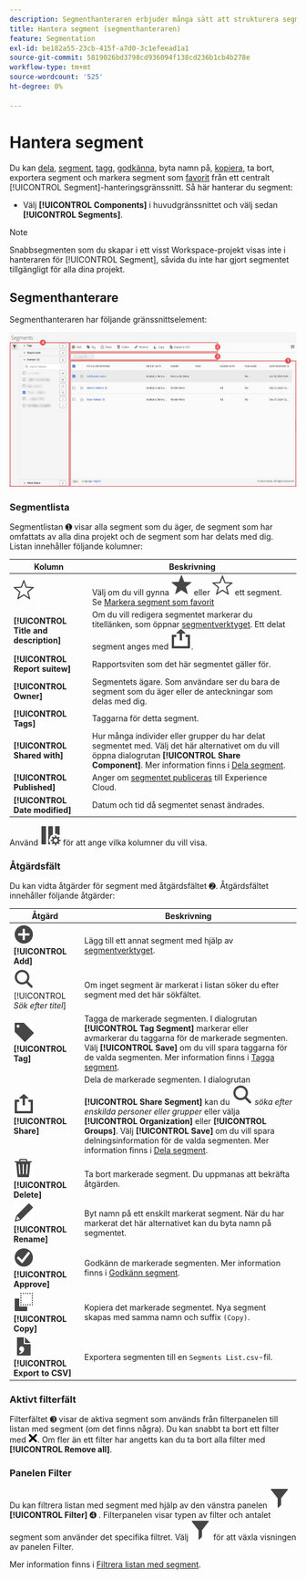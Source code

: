 ```yaml
---
description: Segmenthanteraren erbjuder många sätt att strukturera segment, som att dela, filtrera, tagga, godkänna, kopiera, ta bort och markera som favoriter.
title: Hantera segment (segmenthanteraren)
feature: Segmentation
exl-id: be182a55-23cb-415f-a7d0-3c1efeead1a1
source-git-commit: 5819026bd3798cd936094f138cd236b1cb4b278e
workflow-type: tm+mt
source-wordcount: '525'
ht-degree: 0%

---
```


# Hantera segment


Du kan [dela](t-seg-share.md), [segment](t-seg-filter.md), [tagg](seg-tag.md), [godkänna](seg-approve.md), byta namn på, [kopiera](seg-copy.md), ta bort, exportera segment och markera segment som [favorit](t-seg-favorite.md) från ett centralt [!UICONTROL Segment]-hanteringsgränssnitt. Så här hanterar du segment:

* Välj **[!UICONTROL Components]** i huvudgränssnittet och välj sedan **[!UICONTROL Segments]**.


>[!NOTE]
>
>Snabbsegmenten som du skapar i ett visst Workspace-projekt visas inte i hanteraren för [!UICONTROL Segment], såvida du inte har gjort segmentet tillgängligt för alla dina projekt.
>

## Segmenthanterare

Segmenthanteraren har följande gränssnittselement:

![Segmentgränssnitt](assets/segments-manager.png)

### Segmentlista

Segmentlistan ➊ visar alla segment som du äger, de segment som har omfattats av alla dina projekt och de segment som har delats med dig. Listan innehåller följande kolumner:

| Kolumn | Beskrivning |
| --- | --- | 
| ![StarOutline](/help/assets/icons/StarOutline.svg) | Välj om du vill gynna ![Star](/help/assets/icons/Star.svg) eller ![StarOutline](/help/assets/icons/StarOutline.svg) ett segment. Se [Markera segment som favorit](t-seg-favorite.md) |
| **[!UICONTROL Title and description]** | Om du vill redigera segmentet markerar du titellänken, som öppnar [segmentverktyget](seg-build.md). Ett delat segment anges med ![Dela](/help/assets/icons/ShareAlt.svg). |
| **[!UICONTROL Report suitew]** | Rapportsviten som det här segmentet gäller för. |
| **[!UICONTROL Owner]** | Segmentets ägare. Som användare ser du bara de segment som du äger eller de anteckningar som delas med dig. |
| **[!UICONTROL Tags]** | Taggarna för detta segment. |
| **[!UICONTROL Shared with]** | Hur många individer eller grupper du har delat segmentet med. Välj det här alternativet om du vill öppna dialogrutan **[!UICONTROL Share Component]**. Mer information finns i [Dela segment](t-seg-share.md). |
| **[!UICONTROL Published]** | Anger om [segmentet publiceras](seg-publish.md) till Experience Cloud. |
| **[!UICONTROL Date modified]** | Datum och tid då segmentet senast ändrades. |

Använd ![ColumnSetting](/help/assets/icons/ColumnSetting.svg) för att ange vilka kolumner du vill visa.

### Åtgärdsfält

Du kan vidta åtgärder för segment med åtgärdsfältet ➋. Åtgärdsfältet innehåller följande åtgärder:

| Åtgärd | Beskrivning |
|---|---|
| ![AddCircle](/help/assets/icons/AddCircle.svg) **[!UICONTROL Add]** | Lägg till ett annat segment med hjälp av [segmentverktyget](seg-build.md). |
| ![Sök](/help/assets/icons/Search.svg) [!UICONTROL *Sök efter titel*] | Om inget segment är markerat i listan söker du efter segment med det här sökfältet. |
| ![Etikett](/help/assets/icons/Label.svg) **[!UICONTROL Tag]** | Tagga de markerade segmenten. I dialogrutan **[!UICONTROL Tag Segment]** markerar eller avmarkerar du taggarna för de markerade segmenten. Välj **[!UICONTROL Save]** om du vill spara taggarna för de valda segmenten. Mer information finns i [Tagga segment](seg-tag.md). |
| ![Dela](/help/assets/icons/ShareAlt.svg) **[!UICONTROL Share]** | Dela de markerade segmenten. I dialogrutan **[!UICONTROL Share Segment]** kan du ![ söka ](/help/assets/icons/Search.svg) *söka efter enskilda personer eller grupper* eller välja **[!UICONTROL Organization]** eller **[!UICONTROL Groups]**. Välj **[!UICONTROL Save]** om du vill spara delningsinformation för de valda segmenten. Mer information finns i [Dela segment](t-seg-share.md). |
| ![Ta bort](/help/assets/icons/Delete.svg) **[!UICONTROL Delete]** | Ta bort markerade segment. Du uppmanas att bekräfta åtgärden. |
| ![Redigera](/help/assets/icons/Edit.svg) **[!UICONTROL Rename]** | Byt namn på ett enskilt markerat segment. När du har markerat det här alternativet kan du byta namn på segmentet. |
| ![CheckmarkCircle](/help/assets/icons/CheckmarkCircle.svg) **[!UICONTROL Approve]** | Godkänn de markerade segmenten. Mer information finns i [Godkänn segment](seg-approve.md). |
| ![Kopiera](/help/assets/icons/Copy.svg) **[!UICONTROL Copy]** | Kopiera det markerade segmentet. Nya segment skapas med samma namn och suffix `(Copy)`. |
| ![FileCSV](/help/assets/icons/FileCSV.svg) **[!UICONTROL Export to CSV]** | Exportera segmenten till en `Segments List.csv`-fil. |

### Aktivt filterfält

Filterfältet ➌ visar de aktiva segment som används från filterpanelen till listan med segment (om det finns några). Du kan snabbt ta bort ett filter med ![CrossSize75](/help/assets/icons/CrossSize75.svg). Om fler än ett filter har angetts kan du ta bort alla filter med **[!UICONTROL Remove all]**.

### Panelen Filter

Du kan filtrera listan med segment med hjälp av den vänstra panelen ![Filter](/help/assets/icons/Filter.svg) **[!UICONTROL Filter]** ➍ . Filterpanelen visar typen av filter och antalet segment som använder det specifika filtret. Välj ![Filter](/help/assets/icons/Filter.svg) för att växla visningen av panelen Filter.

Mer information finns i [Filtrera listan med segment](t-seg-filter.md).


<!--

The Segment Manager offers many ways of curating segments, such as sharing, filtering, tagging, approving, copying, deleting, and marking as favorites.

The Analytics Segment Manager shows you all the segments you own and that have been shared with you. Admin-level users can see all segments in the organization. This overview presents the user interface and the capabilities of the Segment Manager. 

![Segments manager](assets/segments-manager.png)

## Access the Segment Manager

1. In Adobe Analytics, select the **[!UICONTROL Components]** tab, then select **[!UICONTROL Segments]**.

   Or 

   In an existing report, select the Segments icon ![](https://spectrum.adobe.com/static/icons/workflow_18/Smock_Segmentation_18_N.svg) in the left navigation, then select **[!UICONTROL Manage]**.

## Available actions in the Segment Manager

In the Segment Manager, you can:

* [Filter segments](/help/components/segmentation/segmentation-workflow/t-seg-filter.md)

* [Mark segments as favorites](/help/components/segmentation/segmentation-workflow/t-seg-favorite.md)

* [Approve segments](/help/components/segmentation/segmentation-workflow/seg-approve.md)

* [Tag segments](/help/components/segmentation/segmentation-workflow/seg-tag.md)

* [Share segments](/help/components/segmentation/segmentation-workflow/t-seg-share.md)

* Export a segment to a CSV file.

* [Copy segments](/help/components/segmentation/segmentation-workflow/seg-copy.md)

* [Delete segments](/help/components/segmentation/segmentation-workflow/seg-delete.md)

## Configure columns

You can configure the information displayed for each segment in the Segment Manager by configuring the columns that are displayed.

To configure the visible columns in the Segment Manager:

1. In Adobe Analytics, select the **[!UICONTROL Components]** tab, then select **[!UICONTROL Segments]**. 

1. In the Segment Manager, select the **Customize columns** icon ![Customize columns icon](assets/customize-columns-icon.png), then select the columns that you want to be displayed in the Segment Manager.

   The following columns are available:

   | Column title | Description  |
   |---|---|
   | Title and description | These values are provided in the Segment builder. To edit the title and description, select the title link to open the Segment builder.  |
   | Favorites  | Displays star icons next to each segment, allowing you to mark segments as favorites. For more information, see [Mark segments as favorites](/help/components/segmentation/segmentation-workflow/t-seg-favorite.md). |
   | Report suites  | This column indicates in which report suite the segment was last saved.  |
   | Owner  | Indicates who owns the segment. As a non-Admin, you can see only segments you own or those that were shared with you.  |
   | Tags (not checked in column selector, hence column not appearing)  | Tags that were applied to the segment, either by you or by people who shared the segment with you.  |
   | Shared with  | Lists individuals or groups (Admin only) or All (Admin only) that you shared the segment with. <p>When a segment is being shared by you or with you, a share icon displays next to the segment name.</p>|
   | Date modified  | Shows the date that the segment was last modified.  |
   | Used in | Shows where segments are currently being used, and how many times they are being used in each area. <p>For example, if the segment is being used in 40 projects and 2 alerts, then the value of this column shows as [!UICONTROL **42 components**].</p> <p>Select the value in this column to see the breakdown of where the segments are being used (for example, [!UICONTROL **Projects (40)**], [!UICONTROL **Alerts (2)**]). Furthermore, you can view the list of items where the segments are being used. For example, so see the list of projects where they are being used, select the [!UICONTROL **Projects (40)**] link.</p><p>Each of the following areas shows the number of instances of segments being used in that area:</p>  <ul><li>[!UICONTROL **Projects**]<p>Contains segments that were [created in the segment builder](/help/components/segmentation/segmentation-workflow/seg-build.md) and are available for all projects.</p></li><li>[!UICONTROL **Ad hoc components**]<p>Contains segments that were [created as quick segments](/help/analyze/analysis-workspace/components/segments/quick-segments.md) and are available only within a single project.</p></li><li>[!UICONTROL **Scheduled projects**]</li><li>[!UICONTROL **Mobile Scorecards**]</li><li>[!UICONTROL **Annotations**]</li><li>[!UICONTROL **Alerts**]</li><li>[!UICONTROL **Calculated metrics**]</li><li>[!UICONTROL **Report Builder**]<p>Selecting this option downloads a CSV file, with the following columns of data:</p><ul><li>Report Builder Name</li><li>Last accessed</li><li>Last accessed IMS User ID</li><li>Last accessed user name</li></ul><p>When viewing information for Report Builder, usage information is available starting in September 2024.</p></li></ul><p>This information can help you determine whether a component is valuable to users in your organization, where it is used, and if it needs to be deleted or modified.</p><p>Consider the following when viewing this column:</p><ul><li>This information is available only to system administrators.</li><li>The [!UICONTROL **Used in**] column does not display by default. [Configure columns](#configure-columns) to display it.</li><li>If a segment includes another segment in its definition, any use of that segment is not shown in the [!UICONTROL **Used in**] column. If a segment is included in the definition of another type of component (such as a calculated metric), then usage is shown in the [!UICONTROL **Used in**] column.</li><li>This information does not include usage from the API or Data Warehouse.</li><li>If there is no data in this column for a given component but it has a [!UICONTROL **Last used**] date, the component might have been used in an analysis without being saved.</li><li>Usage information is available starting in September 2023.</li></ul><p>You can use the [Data Dictionary](/help/analyze/analysis-workspace/components/data-dictionary/data-dictionary-overview.md) along with this information to help you keep track of and better understand how components are being used in your organization.</p>  |
   | Last used | Shows the date when the segment was last used in any of the following component types: <ul><li>Alerts</li><li>Calculated metrics</li><li>Projects</li><li>Scheduled projects</li><li>Segments</li></ul> <p>This information can help you determine whether a component is valuable to users in your organization, where it is used, and if it needs to be deleted or modified.</p><p>Consider the following when viewing this column:</p><ul><li>This information does not include usage from the API, Report Builder, or Data Warehouse.</li><li>For some components, this column might not contain data if the component was last used prior to September 2023.</li><li>This information is available only to system administrators.</li></ul><p>You can use the [Data Dictionary](/help/analyze/analysis-workspace/components/data-dictionary/data-dictionary-overview.md) along with this information to help you keep track of and better understand how components are being used in your organization. |
   
   {style="table-layout:auto"}

## How-To Video {#section_B3C5DA22DC5248DBA17C56E03DA2D4F2}

This [Adobe Analytics video](https://experienceleague.adobe.com/docs/analytics-learn/tutorials/components/segmentation/segment-management-and-sharing.html) gives a short overview of how to use the Segment Manager.

-->